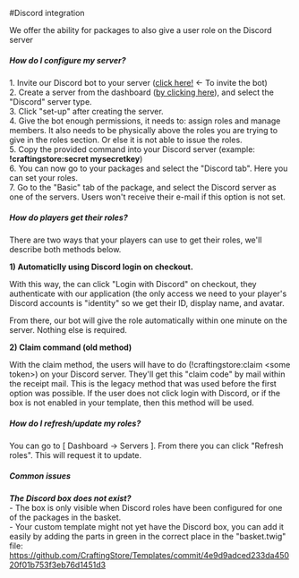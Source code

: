 #Discord integration

We offer the ability for packages to also give a user role on the Discord server

##### How do I configure my server?

1\. Invite our Discord bot to your server ([click here!](https://discordapp.com/oauth2/authorize?client_id=609778062292287514&scope=bot%20applications.commands&permissions=0) &lt;- To invite the bot)  
2\. Create a server from the dashboard ([by clicking here](https://dash.craftingstore.net/admin/servers/create)), and select the "Discord" server type.  
3\. Click "set-up" after creating the server.  
4\. Give the bot enough permissions, it needs to: assign roles and manage members. It also needs to be physically above the roles you are trying to give in the roles section. Or else it is not able to issue the roles.  
5\. Copy the provided command into your Discord server (example: **!craftingstore:secret mysecretkey**)  
6\. You can now go to your packages and select the "Discord tab". Here you can set your roles.  
7\. Go to the "Basic" tab of the package, and select the Discord server as one of the servers. Users won't receive their e-mail if this option is not set.

##### How do players get their roles?

There are two ways that your players can use to get their roles, we'll describe both methods below.

**1) Automaticlly using Discord login on checkout.**

With this way, the can click "Login with Discord" on checkout, they authenticate with our application (the only access we need to your player's Discord accounts is "identity" so we get their ID, display name, and avatar.

From there, our bot will give the role automatically within one minute on the server. Nothing else is required.

**2) Claim command (old method)**

With the claim method, the users will have to do (!craftingstore:claim &lt;some token&gt;) on your Discord server. They'll get this "claim code" by mail within the receipt mail. This is the legacy method that was used before the first option was possible. If the user does not click login with Discord, or if the box is not enabled in your template, then this method will be used.

##### How do I refresh/update my roles?

You can go to \[ Dashboard -&gt; Servers \]. From there you can click "Refresh roles". This will request it to update.

##### Common issues

***The Discord box does not exist?***  
\- The box is only visible when Discord roles have been configured for one of the packages in the basket.  
\- Your custom template might not yet have the Discord box, you can add it easily by adding the parts in green in the correct place in the "basket.twig" file: https://github.com/CraftingStore/Templates/commit/4e9d9adced233da45020f01b753f3eb76d1451d3
